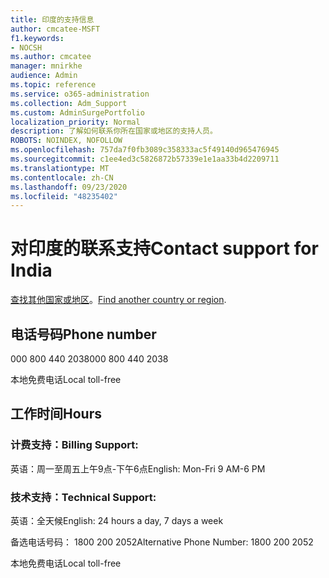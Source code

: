 ```yaml
---
title: 印度的支持信息
author: cmcatee-MSFT
f1.keywords:
- NOCSH
ms.author: cmcatee
manager: mnirkhe
audience: Admin
ms.topic: reference
ms.service: o365-administration
ms.collection: Adm_Support
ms.custom: AdminSurgePortfolio
localization_priority: Normal
description: 了解如何联系你所在国家或地区的支持人员。
ROBOTS: NOINDEX, NOFOLLOW
ms.openlocfilehash: 757da7f0fb3089c358333ac5f49140d965476945
ms.sourcegitcommit: c1ee4ed3c5826872b57339e1e1aa33b4d2209711
ms.translationtype: MT
ms.contentlocale: zh-CN
ms.lasthandoff: 09/23/2020
ms.locfileid: "48235402"
---
```

# <a name="contact-support-for-india"></a><span data-ttu-id="e2392-103">对印度的联系支持</span><span class="sxs-lookup"><span data-stu-id="e2392-103">Contact support for India</span></span>

<span data-ttu-id="e2392-104">[查找其他国家或地区](../contact-support-for-business-products.md)。</span><span class="sxs-lookup"><span data-stu-id="e2392-104">[Find another country or region](../contact-support-for-business-products.md).</span></span>

## <a name="phone-number"></a><span data-ttu-id="e2392-105">电话号码</span><span class="sxs-lookup"><span data-stu-id="e2392-105">Phone number</span></span>
<span data-ttu-id="e2392-106">000 800 440 2038</span><span class="sxs-lookup"><span data-stu-id="e2392-106">000 800 440 2038</span></span>

<span data-ttu-id="e2392-107">本地免费电话</span><span class="sxs-lookup"><span data-stu-id="e2392-107">Local toll-free</span></span>

## <a name="hours"></a><span data-ttu-id="e2392-108">工作时间</span><span class="sxs-lookup"><span data-stu-id="e2392-108">Hours</span></span>
### <a name="billing-support"></a><span data-ttu-id="e2392-109">计费支持：</span><span class="sxs-lookup"><span data-stu-id="e2392-109">Billing Support:</span></span>

<span data-ttu-id="e2392-110">英语：周一至周五上午9点-下午6点</span><span class="sxs-lookup"><span data-stu-id="e2392-110">English: Mon-Fri 9 AM-6 PM</span></span>

### <a name="technical-support"></a><span data-ttu-id="e2392-111">技术支持：</span><span class="sxs-lookup"><span data-stu-id="e2392-111">Technical Support:</span></span>

<span data-ttu-id="e2392-112">英语：全天候</span><span class="sxs-lookup"><span data-stu-id="e2392-112">English: 24 hours a day, 7 days a week</span></span>

<span data-ttu-id="e2392-113">备选电话号码： 1800 200 2052</span><span class="sxs-lookup"><span data-stu-id="e2392-113">Alternative Phone Number: 1800 200 2052</span></span>

<span data-ttu-id="e2392-114">本地免费电话</span><span class="sxs-lookup"><span data-stu-id="e2392-114">Local toll-free</span></span>

